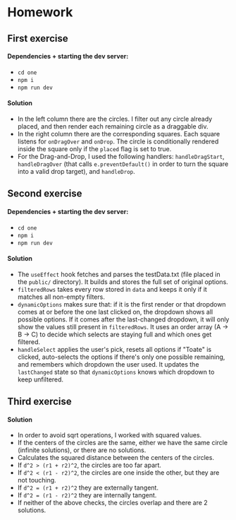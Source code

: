 # Homework

## First exercise
#### Dependencies + starting the dev server:
- `cd one`
- `npm i`
- `npm run dev`

#### Solution
- In the left column there are the circles. I filter out any circle already placed, and then render each remaining circle as a draggable div.
- In the right column there are the corresponding squares. Each square listens for `onDragOver` and `onDrop`. The circle is conditionally rendered inside the square only if the `placed` flag is set to true.
- For the Drag-and-Drop, I used the following handlers: `handleDragStart`, `handleDragOver` (that calls `e.preventDefault()` in order to turn the square into a valid drop target), and `handleDrop`.

## Second exercise
#### Dependencies + starting the dev server:
- `cd one`
- `npm i`
- `npm run dev`

#### Solution
- The `useEffect` hook fetches and parses the testData.txt (file placed in the `public/` directory). It builds and stores the full set of original options.
- `filteredRows` takes every row stored in `data` and keeps it only if it matches all non-empty filters.
- `dynamicOptions` makes sure that: if it is the first render or that dropdown comes at or before the one last clicked on, the dropdown shows all possible options. If it comes after the last-changed dropdown, it will only show the values still present in `filteredRows`. It uses an order array (A -> B -> C) to decide which selects are staying full and which ones get filtered.
- `handleSelect` applies the user's pick, resets all options if "Toate" is clicked, auto-selects the options if there's only one possible remaining, and remembers which dropdown the user used. It updates the `lastChanged` state so that `dynamicOptions` knows which dropdown to keep unfiltered.

## Third exercise
#### Solution
- In order to avoid sqrt operations, I worked with squared values.
- If the centers of the circles are the same, either we have the same circle (infinite solutions), or there are no solutions.
- Calculates the squared distance between the centers of the circles.
- If `d^2 > (r1 + r2)^2`, the circles are too far apart.
- If `d^2 < (r1 - r2)^2`, the circles are one inside the other, but they are not touching.
- If `d^2 = (r1 + r2)^2` they are externally tangent.
- If `d^2 = (r1 - r2)^2` they are internally tangent.
- If neither of the above checks, the circles overlap and there are 2 solutions.